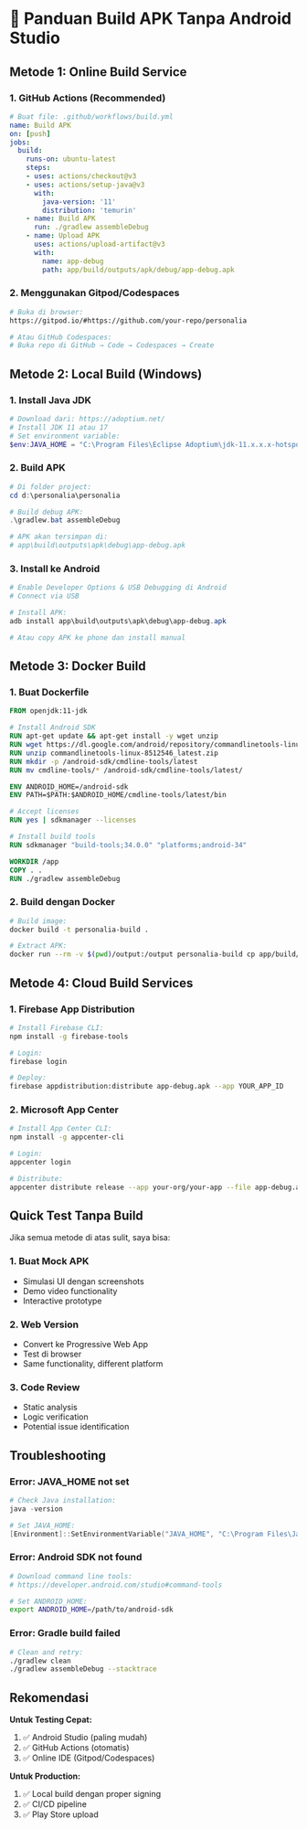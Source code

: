 # 🔧 Panduan Build APK Tanpa Android Studio

## Metode 1: Online Build Service

### **1. GitHub Actions (Recommended)**
```yaml
# Buat file: .github/workflows/build.yml
name: Build APK
on: [push]
jobs:
  build:
    runs-on: ubuntu-latest
    steps:
    - uses: actions/checkout@v3
    - uses: actions/setup-java@v3
      with:
        java-version: '11'
        distribution: 'temurin'
    - name: Build APK
      run: ./gradlew assembleDebug
    - name: Upload APK
      uses: actions/upload-artifact@v3
      with:
        name: app-debug
        path: app/build/outputs/apk/debug/app-debug.apk
```

### **2. Menggunakan Gitpod/Codespaces**
```bash
# Buka di browser:
https://gitpod.io/#https://github.com/your-repo/personalia

# Atau GitHub Codespaces:
# Buka repo di GitHub → Code → Codespaces → Create
```

## Metode 2: Local Build (Windows)

### **1. Install Java JDK**
```powershell
# Download dari: https://adoptium.net/
# Install JDK 11 atau 17
# Set environment variable:
$env:JAVA_HOME = "C:\Program Files\Eclipse Adoptium\jdk-11.x.x.x-hotspot"
```

### **2. Build APK**
```powershell
# Di folder project:
cd d:\personalia\personalia

# Build debug APK:
.\gradlew.bat assembleDebug

# APK akan tersimpan di:
# app\build\outputs\apk\debug\app-debug.apk
```

### **3. Install ke Android**
```powershell
# Enable Developer Options & USB Debugging di Android
# Connect via USB

# Install APK:
adb install app\build\outputs\apk\debug\app-debug.apk

# Atau copy APK ke phone dan install manual
```

## Metode 3: Docker Build

### **1. Buat Dockerfile**
```dockerfile
FROM openjdk:11-jdk

# Install Android SDK
RUN apt-get update && apt-get install -y wget unzip
RUN wget https://dl.google.com/android/repository/commandlinetools-linux-8512546_latest.zip
RUN unzip commandlinetools-linux-8512546_latest.zip
RUN mkdir -p /android-sdk/cmdline-tools/latest
RUN mv cmdline-tools/* /android-sdk/cmdline-tools/latest/

ENV ANDROID_HOME=/android-sdk
ENV PATH=$PATH:$ANDROID_HOME/cmdline-tools/latest/bin

# Accept licenses
RUN yes | sdkmanager --licenses

# Install build tools
RUN sdkmanager "build-tools;34.0.0" "platforms;android-34"

WORKDIR /app
COPY . .
RUN ./gradlew assembleDebug
```

### **2. Build dengan Docker**
```bash
# Build image:
docker build -t personalia-build .

# Extract APK:
docker run --rm -v $(pwd)/output:/output personalia-build cp app/build/outputs/apk/debug/app-debug.apk /output/
```

## Metode 4: Cloud Build Services

### **1. Firebase App Distribution**
```bash
# Install Firebase CLI:
npm install -g firebase-tools

# Login:
firebase login

# Deploy:
firebase appdistribution:distribute app-debug.apk --app YOUR_APP_ID
```

### **2. Microsoft App Center**
```bash
# Install App Center CLI:
npm install -g appcenter-cli

# Login:
appcenter login

# Distribute:
appcenter distribute release --app your-org/your-app --file app-debug.apk
```

## Quick Test Tanpa Build

Jika semua metode di atas sulit, saya bisa:

### **1. Buat Mock APK**
- Simulasi UI dengan screenshots
- Demo video functionality
- Interactive prototype

### **2. Web Version**
- Convert ke Progressive Web App
- Test di browser
- Same functionality, different platform

### **3. Code Review**
- Static analysis
- Logic verification
- Potential issue identification

## Troubleshooting

### **Error: JAVA_HOME not set**
```powershell
# Check Java installation:
java -version

# Set JAVA_HOME:
[Environment]::SetEnvironmentVariable("JAVA_HOME", "C:\Program Files\Java\jdk-11.x.x", "User")
```

### **Error: Android SDK not found**
```bash
# Download command line tools:
# https://developer.android.com/studio#command-tools

# Set ANDROID_HOME:
export ANDROID_HOME=/path/to/android-sdk
```

### **Error: Gradle build failed**
```bash
# Clean and retry:
./gradlew clean
./gradlew assembleDebug --stacktrace
```

## Rekomendasi

**Untuk Testing Cepat:**
1. ✅ Android Studio (paling mudah)
2. ✅ GitHub Actions (otomatis)
3. ✅ Online IDE (Gitpod/Codespaces)

**Untuk Production:**
1. ✅ Local build dengan proper signing
2. ✅ CI/CD pipeline
3. ✅ Play Store upload

